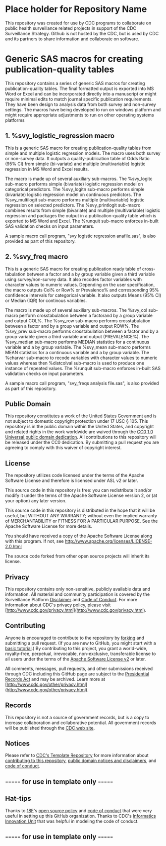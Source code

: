 # Place holder for Repository Name
This repository was created for use by CDC programs to collaborate on public health surveillance related projects in support of the CDC Surveillance Strategy.  Github is not hosted by the CDC, but is used by CDC and its partners to share information and collaborate on software.

# Generic SAS macros for creating publication-quality tables
This repository contains a series of generic SAS macros for creating publication-quality tables. The final formatted output is exported into MS Word or Excel and can be incorporated directly into a manuscript or might require minimal edits to match journal specific publication requirements. They have been design to analysis data from both survey and non-survey settings. The macros have being developed to run on windows platform and might require appropriate adjustments to run on other operating systems platforms
## 1. %svy_logistic_regression macro
This is a generic SAS macro for creating publication-quality tables from simple and multiple logistic regression models. The macro uses both survey or non-survey data. It outputs a quality-publication table of Odds Ratio (95% CI) from simple (bi-variate) and multiple (multivariable) logistic regression in MS Word and Excel results. 

The macro is made up of several auxiliary sub-macros. The %svy_logitc sub-macro performs simple (bivariate) logistic regression model on categorical predictors. The %svy_logitn sub-macro performs simple (bivariate) logistic regression model on continuous predictors. The %svy_multilogit sub-macro performs multiple (multivariable) logistic regression on selected predictors. The %svy_printlogit sub-macro combines results from simple (bivariate) and multiple (multivariable) logistic regression and packages the output in a publication-quality table which is exported to MS Word and Excel. The %runquit sub-macro enforces in-built SAS validation checks on input parameters. 

A sample macro call program, "svy logistic regression anafile.sas", is also provided as part of this repository.

## 2. %svy_freq macro
This is a generic SAS macro for creating publication ready table of cross-tabulation between a factor and a by group variable given a third variable using survey/non-survey data. It also recodes factor variables with character values to numeric values. Depending on the user specification, the macro outputs Col% or Row% or Prevalence% and corresponding 95% confidence intervals for categorical variable. It also outputs Means (95% CI) or Median (IQR)	for continous variables. 

The macro is made up of several auxiliary sub-macros. The %svy_col sub-macro perform crosstabulation between a factorand by a group variable and output COL%. The %svy_row sub-macro performs crosstabulation between a factor and by a group variable and output ROW%. The %svy_prev sub-macro performs crosstabulation between a factor and by a group variable given a third variable and output (PREVALENCE%). The %svy_median sub-macro performs MEDIAN statistics for a continuous variable and a by group variable. The %svy_mean sub-macro performs MEAN statistics for a continuous variable and a by group variable. The %charvar sub-macro to recode variables with character values to numeric values whereas then %distcolval sub-macro is used to produce one instance of repeated values. The %runquit sub-macro enforces in-built SAS validation checks on input parameters.

A sample macro call program, "svy_freqs analysis file.sas", is also provided as part of this repository.

## Public Domain
This repository constitutes a work of the United States Government and is not
subject to domestic copyright protection under 17 USC § 105. This repository is in
the public domain within the United States, and copyright and related rights in
the work worldwide are waived through the [CC0 1.0 Universal public domain dedication](https://creativecommons.org/publicdomain/zero/1.0/).
All contributions to this repository will be released under the CC0 dedication. By
submitting a pull request you are agreeing to comply with this waiver of
copyright interest.

## License
The repository utilizes code licensed under the terms of the Apache Software
License and therefore is licensed under ASL v2 or later.

This source code in this repository is free: you can redistribute it and/or modify it under
the terms of the Apache Software License version 2, or (at your option) any
later version.

This source code in this repository is distributed in the hope that it will be useful, but WITHOUT ANY
WARRANTY; without even the implied warranty of MERCHANTABILITY or FITNESS FOR A
PARTICULAR PURPOSE. See the Apache Software License for more details.

You should have received a copy of the Apache Software License along with this
program. If not, see http://www.apache.org/licenses/LICENSE-2.0.html

The source code forked from other open source projects will inherit its license.


## Privacy
This repository contains only non-sensitive, publicly available data and
information. All material and community participation is covered by the
Surveillance Platform [Disclaimer](https://github.com/CDCgov/template/blob/master/DISCLAIMER.md)
and [Code of Conduct](https://github.com/CDCgov/template/blob/master/code-of-conduct.md).
For more information about CDC's privacy policy, please visit [http://www.cdc.gov/privacy.html](http://www.cdc.gov/privacy.html).

## Contributing
Anyone is encouraged to contribute to the repository by [forking](https://help.github.com/articles/fork-a-repo)
and submitting a pull request. (If you are new to GitHub, you might start with a
[basic tutorial](https://help.github.com/articles/set-up-git).) By contributing
to this project, you grant a world-wide, royalty-free, perpetual, irrevocable,
non-exclusive, transferable license to all users under the terms of the
[Apache Software License v2](http://www.apache.org/licenses/LICENSE-2.0.html) or
later.

All comments, messages, pull requests, and other submissions received through
CDC including this GitHub page are subject to the [Presidential Records Act](http://www.archives.gov/about/laws/presidential-records.html)
and may be archived. Learn more at [http://www.cdc.gov/other/privacy.html](http://www.cdc.gov/other/privacy.html).

## Records
This repository is not a source of government records, but is a copy to increase
collaboration and collaborative potential. All government records will be
published through the [CDC web site](http://www.cdc.gov).

## Notices
Please refer to [CDC's Template Repository](https://github.com/CDCgov/template)
for more information about [contributing to this repository](https://github.com/CDCgov/template/blob/master/CONTRIBUTING.md),
[public domain notices and disclaimers](https://github.com/CDCgov/template/blob/master/DISCLAIMER.md),
and [code of conduct](https://github.com/CDCgov/template/blob/master/code-of-conduct.md).

## ----- for use in template only -----
## Hat-tips
Thanks to [18F](https://18f.gsa.gov/)'s [open source policy](https://github.com/18F/open-source-policy)
and [code of conduct](https://github.com/CDCgov/code-of-conduct/blob/master/code-of-conduct.md)
that were very useful in setting up this GitHub organization. Thanks to CDC's
[Informatics Innovation Unit](https://www.phiresearchlab.org/index.php/code-of-conduct/)
that was helpful in modeling the code of conduct.

## ----- for use in template only -----

